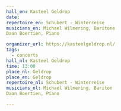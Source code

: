 ```yaml
---
hall_en: Kasteel Geldrop
date:
repertoire_en: Schubert - Winterreise
musicians_en: Michael Wilmering, Baritone
Daan Boertien, Piano

organizer_url: https://kasteelgeldrop.nl/
tags:
  - concerts
hall_nl: Kasteel Geldrop
time: 13:00
place_nl: Geldrop
place_en: Geldrop
repertoire_nl: Schubert - Winterreise
musicians_nl: Michael Wilmering, Bariton
Daan Boertien, Piano

---
```


